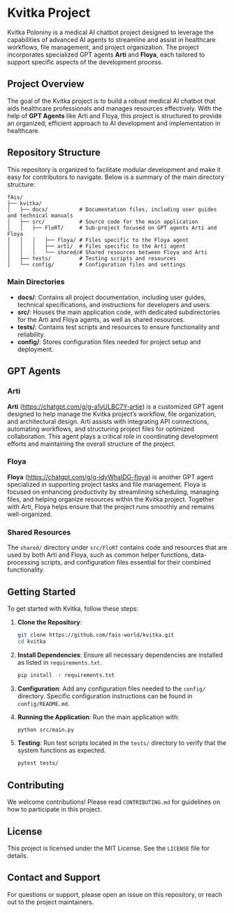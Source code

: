 # Kvitka Project

Kvitka Poloniny is a medical AI chatbot project designed to leverage the capabilities of advanced AI agents to streamline and assist in healthcare workflows, file management, and project organization. The project incorporates specialized GPT agents **Arti** and **Floya**, each tailored to support specific aspects of the development process.

## Project Overview

The goal of the Kvitka project is to build a robust medical AI chatbot that aids healthcare professionals and manages resources effectively. With the help of **GPT Agents** like Arti and Floya, this project is structured to provide an organized, efficient approach to AI development and implementation in healthcare.

## Repository Structure

This repository is organized to facilitate modular development and make it easy for contributors to navigate. Below is a summary of the main directory structure:

```plaintext
fAis/
├── kvitka/
│   ├── docs/          # Documentation files, including user guides and technical manuals
│   ├── src/           # Source code for the main application
│   │   ├── FloRT/     # Sub-project focused on GPT agents Arti and Floya
│   │   │   ├── floya/ # Files specific to the Floya agent
│   │   │   ├── arti/  # Files specific to the Arti agent
│   │   │   └── shared/# Shared resources between Floya and Arti
│   ├── tests/         # Testing scripts and resources
│   └── config/        # Configuration files and settings
```

### Main Directories

- **docs/**: Contains all project documentation, including user guides, technical specifications, and instructions for developers and users.
- **src/**: Houses the main application code, with dedicated subdirectories for the Arti and Floya agents, as well as shared resources.
- **tests/**: Contains test scripts and resources to ensure functionality and reliability.
- **config/**: Stores configuration files needed for project setup and deployment.

## GPT Agents

### Arti
**Arti** (https://chatgpt.com/g/g-a1yULBC7Y-artie) is a customized GPT agent designed to help manage the Kvitka project’s workflow, file organization, and architectural design. Arti assists with integrating API connections, automating workflows, and structuring project files for optimized collaboration. This agent plays a critical role in coordinating development efforts and maintaining the overall structure of the project.

### Floya
**Floya** (https://chatgpt.com/g/g-idyWhaIDG-floya) is another GPT agent specialized in supporting project tasks and file management. Floya is focused on enhancing productivity by streamlining scheduling, managing files, and helping organize resources within the Kvitka project. Together with Arti, Floya helps ensure that the project runs smoothly and remains well-organized.

### Shared Resources
The `shared/` directory under `src/FloRT` contains code and resources that are used by both Arti and Floya, such as common helper functions, data-processing scripts, and configuration files essential for their combined functionality.

## Getting Started

To get started with Kvitka, follow these steps:

1. **Clone the Repository**:
   ```bash
   git clone https://github.com/fais-world/kvitka.git
   cd kvitka
   ```

2. **Install Dependencies**:
   Ensure all necessary dependencies are installed as listed in `requirements.txt`.
   ```bash
   pip install -r requirements.txt
   ```

3. **Configuration**:
   Add any configuration files needed to the `config/` directory. Specific configuration instructions can be found in `config/README.md`.

4. **Running the Application**:
   Run the main application with:
   ```bash
   python src/main.py
   ```

5. **Testing**:
   Run test scripts located in the `tests/` directory to verify that the system functions as expected.
   ```bash
   pytest tests/
   ```

## Contributing

We welcome contributions! Please read `CONTRIBUTING.md` for guidelines on how to participate in this project.

## License

This project is licensed under the MIT License. See the `LICENSE` file for details.

## Contact and Support

For questions or support, please open an issue on this repository, or reach out to the project maintainers.

